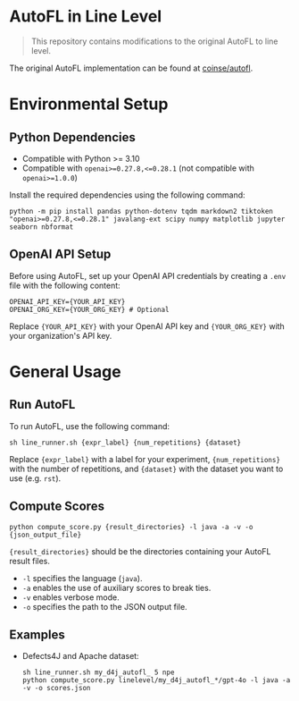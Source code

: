 # AutoFL in Line Level

> This repository contains modifications to the original AutoFL to line level.

The original AutoFL implementation can be found at [coinse/autofl](https://github.com/coinse/autofl).

# Environmental Setup
## Python Dependencies
- Compatible with Python >= 3.10
- Compatible with `openai>=0.27.8,<=0.28.1` (not compatible with `openai>=1.0.0`)

Install the required dependencies using the following command:

```shell
python -m pip install pandas python-dotenv tqdm markdown2 tiktoken "openai>=0.27.8,<=0.28.1" javalang-ext scipy numpy matplotlib jupyter seaborn nbformat
```

## OpenAI API Setup
Before using AutoFL, set up your OpenAI API credentials by creating a `.env` file with the following content:

```shell
OPENAI_API_KEY={YOUR_API_KEY}
OPENAI_ORG_KEY={YOUR_ORG_KEY} # Optional
```
Replace `{YOUR_API_KEY}` with your OpenAI API key and `{YOUR_ORG_KEY}` with your organization's API key.

# General Usage

## Run AutoFL

To run AutoFL, use the following command:
```shell
sh line_runner.sh {expr_label} {num_repetitions} {dataset}
```

Replace `{expr_label}` with a label for your experiment, `{num_repetitions}` with the number of repetitions, and `{dataset}` with the dataset you want to use (e.g. `rst`).

## Compute Scores
```shell
python compute_score.py {result_directories} -l java -a -v -o {json_output_file}
```

`{result_directories}` should be the directories containing your AutoFL result files.
- `-l` specifies the language (`java`).
- `-a` enables the use of auxiliary scores to break ties.
- `-v` enables verbose mode.
- `-o` specifies the path to the JSON output file.

## Examples

- Defects4J and Apache dataset:
    ```shell
    sh line_runner.sh my_d4j_autofl_ 5 npe
    python compute_score.py linelevel/my_d4j_autofl_*/gpt-4o -l java -a -v -o scores.json
    ```
